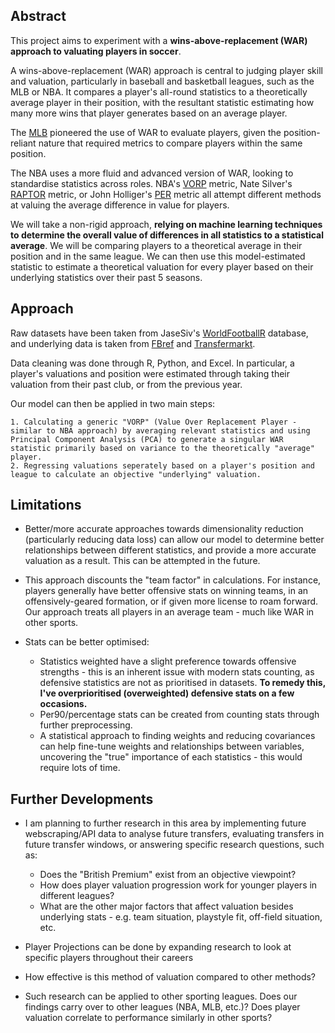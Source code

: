 ## Abstract

This project aims to experiment with a **wins-above-replacement (WAR) approach to valuating players in soccer**. 

A wins-above-replacement (WAR) approach is central to judging player skill and valuation, particularly in baseball and basketball leagues, such as the MLB or NBA. It compares a player's all-round statistics to a theoretically average player in their position, with the resultant statistic estimating how many more wins that player generates based on an average player.

The [MLB](https://www.mlb.com/glossary/advanced-stats/wins-above-replacement) pioneered the use of WAR to evaluate players, given the position-reliant nature that required metrics to compare players within the same position.

The NBA uses a more fluid and advanced version of WAR, looking to standardise statistics across roles. NBA's [VORP](https://www.basketball-reference.com/leaders/vorp_career.html) metric, Nate Silver's [RAPTOR](https://fivethirtyeight.com/features/how-our-raptor-metric-works/) metric, or John Holliger's [PER](https://www.basketball-reference.com/about/per.html) metric all attempt different methods at valuing the average difference in value for players.

We will take a non-rigid approach, **relying on machine learning techniques to determine the overall value of differences in all statistics to a statistical average**. We will be comparing players to a theoretical average in their position and in the same league. We can then use this model-estimated statistic to estimate a theoretical valuation for every player based on their underlying statistics over their past 5 seasons. 

## Approach

Raw datasets have been taken from JaseSiv's [WorldFootballR](https://jaseziv.github.io/worldfootballR/) database, and underlying data is taken from [FBref](https://fbref.com/en/) and [Transfermarkt](https://www.transfermarkt.com/).

Data cleaning was done through R, Python, and Excel. In particular, a player's valuations and position were estimated through taking their valuation from their past club, or from the previous year.

Our model can then be applied in two main steps:

    1. Calculating a generic "VORP" (Value Over Replacement Player - similar to NBA approach) by averaging relevant statistics and using Principal Component Analysis (PCA) to generate a singular WAR statistic primarily based on variance to the theoretically "average" player.
    2. Regressing valuations seperately based on a player's position and league to calculate an objective "underlying" valuation.

## Limitations

- Better/more accurate approaches towards dimensionality reduction (particularly reducing data loss) can allow our model to determine better relationships between different statistics, and provide a more accurate valuation as a result. This can be attempted in the future.

- This approach discounts the "team factor" in calculations. For instance, players generally have better offensive stats on winning teams, in an offensively-geared formation, or if given more license to roam forward. Our approach treats all players in an average team - much like WAR in other sports.

- Stats can be better optimised:
    - Statistics weighted have a slight preference towards offensive strengths - this is an inherent issue with modern stats counting, as defensive statistics are not as prioritised in datasets. **To remedy this, I've overprioritised (overweighted) defensive stats on a few occasions.**
    - Per90/percentage stats can be created from counting stats through further preprocessing.
    - A statistical approach to finding weights and reducing covariances can help fine-tune weights and relationships between variables, uncovering the "true" importance of each statistics - this would require lots of time.

## Further Developments

- I am planning to further research in this area by implementing future webscraping/API data to analyse future transfers, evaluating transfers in future transfer windows, or answering specific research questions, such as:
    - Does the "British Premium" exist from an objective viewpoint?
    - How does player valuation progression work for younger players in different leagues?
    - What are the other major factors that affect valuation besides underlying stats - e.g. team situation, playstyle fit, off-field situation, etc.

- Player Projections can be done by expanding research to look at specific players throughout their careers

- How effective is this method of valuation compared to other methods?

- Such research can be applied to other sporting leagues. Does our findings carry over to other leagues (NBA, MLB, etc.)? Does player valuation correlate to performance similarly in other sports?